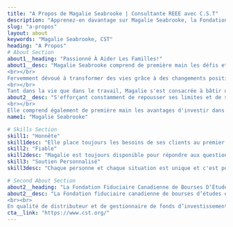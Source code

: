 ```yaml
---
title: "A Propos de Magalie Seabrooke | Consultante REEE avec C.S.T"
description: "Apprenez-en davantage sur Magalie Seabrooke, la Fondation Fiduciaire Canadienne de Bourses D’Études."
slug: "a-propos"
layout: about
keywords: "Magalie Seabrooke, CST"
heading: "A Propos"
# About Section
about1__heading: "Passionné À Aider Les Familles!"
about1__desc: "Magalie Seabrooke comprend de première main les défis et les préoccupations liés à planifier l'avenir comme parent. Recruté par C.S.T. Consultants, Inc. en 2003, quand, en tant que maman alors célibataire, elle a ouvert un régime enregistré d'épargne-études (REEE) avec C.S.T. pour sa fille de 4 semaines, Magalie savait qu'elle était sur la bonne voie et a poursuivi sa mission de changer le monde.
<br></br>
Fervemment dévoué à transformer des vies grâce à des changements positifs, elle est désormais une vétérante chez C.S.T. comme représentante de plan de bourses d'études. Épouse dévouée et mère de trois enfants, est passionnée par sa conviction que chaque enfant a droit à une éducation, que chaque enfant a le droit d'atteindre et de réaliser ses rêves et de concevoir un avenir à ses propres conditions. Elle croit que les plus grands cadeaux que les parents peuvent offrir à leurs enfants sont les ressources qui les mettront sur la voie de la réalisation de leurs objectifs, et elle est déterminée à leur fournir les meilleures stratégies et les meilleurs outils pour y arriver.
<br></br>
Tant dans la vie que dans le travail, Magalie s'est consacrée à bâtir des relations authentiques, basées sur la confiance mutuelle et un réel intérêt à connaître les personnes qu'elle rencontre. Cela ne ressort nulle part plus clairement que lorsqu'elle s'assoit avec les parents pour parler de leurs enfants et des besoins financiers liés à leur éducation. Elle se soucie sincèrement de ses clients et sa personnalité chaleureuse, authentique et compatissante met immédiatement les gens à l'aise. Sa connaissance approfondie du marché, le C.S.T., Le REEE, et son talent pour expliquer ses avantages de manière tangible et accessible, donne aux clients la confiance de savoir qu'ils ont fait confiance à la bonne personne."
about2__desc: "S'efforçant constamment de repousser ses limites et de se donner dans tous les domaines de sa vie, Magalie croit en un travail acharné pour rendre le monde meilleur, ce qui, selon elle, a été à l'origine de son succès. En plus de son rôle d'épouse occupée, de maman de trois enfants et de C.S.T. à plein temps représentante, Magalie est engagée dans sa communauté, organisant un camp de jour d'été et faisant du bénévolat comme entraîneure de soccer.
<br></br>
Elle comprend également de première main les avantages d'investir dans vos enfants. La fille aînée de Magalie a maintenant 17 ans, a commencé le cégep à l'automne, avec un avenir radieux à l'horizon, grâce en partie à l'investissement fait par sa mère il y a 17 ans."
name1: "Magalie Seabrooke" 

# Skills Section
skill1: "Honnête"
skill1desc: "Elle place toujours les besoins de ses clients au premier plan et conçois un plan d'action adapté à leurs situation."
skill2: "Fiable"
skill2desc: "Magalie est toujours disponible pour répondre aux questions et aux exigences de ceux qui veulent épargner dans un REEE."
skill3: "Soutien Personnalisé"
skill3desc: "Chaque personne et chaque situation est unique et c'est pourquoi l'approche de chaque plan doit l'être aussi."

# Second About Section
about2__heading: "La Fondation Fiduciaire Canadienne de Bourses D’Études"
about2__desc: "La Fondation fiduciaire canadienne de bourses d’études est l’un des plus importants et des plus anciens fournisseurs de régimes enregistrés d’épargne-études (REEE) collectifs au Canada qui fournit des solutions d’épargne-études à des familles d’un bout à l’autre du Canada depuis plus de 59 ans.
<br><br>
En qualité de distributeur et de gestionnaire de fonds d’investissement des régimes du Plan fiduciaire canadien de bourses d’études, Consultants C.S.T. inc. (CST) se consacre exclusivement aux régimes d’épargne-études – c’est tout ce qui nous importe, et notre seul domaine d’activité. Par l’entremise de son rôle de porte-parole et de la distribution de REEE, CST œuvre envers la réalisation de sa mission : aider tous les enfants canadiens à avoir les ressources financières suffisantes pour poursuivre des études postsecondaires. Les avantages d’un REEE – un instrument d’épargne pour les études postsecondaires futures de votre enfant - sont nombreux et importants."
cta__link: "https://www.cst.org/"
---
```


